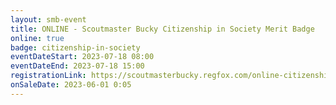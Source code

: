 ```yaml
---
layout: smb-event
title: ONLINE - Scoutmaster Bucky Citizenship in Society Merit Badge
online: true
badge: citizenship-in-society
eventDateStart: 2023-07-18 08:00
eventDateEnd: 2023-07-18 15:00
registrationLink: https://scoutmasterbucky.regfox.com/online-citizenship-in-society-merit-badge---2023-07-18
onSaleDate: 2023-06-01 0:05
---
```

